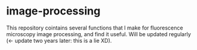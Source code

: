 # image-processing

This repository cointains several functions that I make for fluorescence microscopy image processing, and find it useful.
Will be updated regularly (<- update two years later: this is a lie XD).
